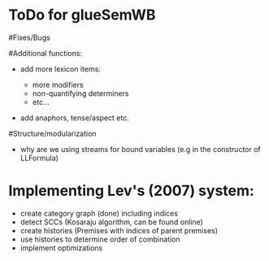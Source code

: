 # ToDo for glueSemWB


#Fixes/Bugs

#Additional functions:

- add more lexicon items:
    - more modifiers
    - non-quantifying determiners
    - etc...

- add anaphors, tense/aspect etc.


#Structure/modularization

- why are we using streams for bound variables (e.g in the constructor of LLFormula)


# Implementing Lev's (2007) system:
- create category graph (done) including indices
- detect SCCs (Kosaraju algorithm, can be found online)
- create histories (Premises with indices of parent premises)
- use histories to determine order of combination
- implement optimizations
